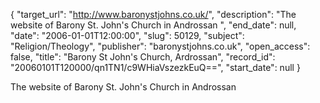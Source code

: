 {
  "target_url": "http://www.baronystjohns.co.uk/", 
  "description": "The website of Barony St. John's Church in Androssan ", 
  "end_date": null, 
  "date": "2006-01-01T12:00:00", 
  "slug": 50129, 
  "subject": "Religion/Theology", 
  "publisher": "baronystjohns.co.uk", 
  "open_access": false, 
  "title": "Barony St John's Church, Ardrossan", 
  "record_id": "20060101T120000/qn1TN1/c9WHiaVszezkEuQ==", 
  "start_date": null
}

The website of Barony St. John's Church in Androssan 